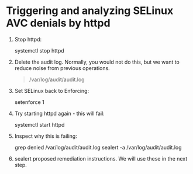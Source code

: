 # Triggering and analyzing SELinux AVC denials by httpd

1. Stop httpd:

     systemctl stop httpd

2. Delete the audit log. Normally, you would not do this, but we want to reduce noise
   from previous operations.

     > /var/log/audit/audit.log

2. Set SELinux back to Enforcing:

     setenforce 1

3. Try starting httpd again - this will fail:

     systemctl start httpd

4. Inspect why this is failing:

     grep denied /var/log/audit/audit.log
     sealert -a /var/log/audit/audit.log

5. sealert proposed remediation instructions.
   We will use these in the next step.
